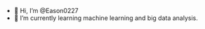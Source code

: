 - 👋 Hi, I’m @Eason0227
- 🌱 I’m currently learning machine learning and big data analysis.
<!---
Eason0227/Eason0227 is a ✨ special ✨ repository because its `README.md` (this file) appears on your GitHub profile.
You can click the Preview link to take a look at your changes.
--->
